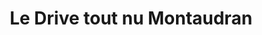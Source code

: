 ---
title: "Le Drive tout nu Montaudran"
url: /toulouse/le-drive-tout-nu-montaudran/
shop: Supermarkt
---